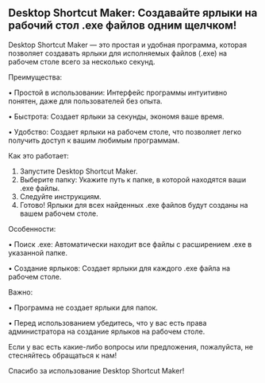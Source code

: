 ## Desktop Shortcut Maker: Создавайте ярлыки на рабочий стол .exe файлов одним щелчком!

Desktop Shortcut Maker — это простая и удобная программа, которая позволяет создавать ярлыки для исполняемых файлов (.exe) на рабочем столе всего за несколько секунд. 

Преимущества:

• Простой в использовании: Интерфейс программы интуитивно понятен, даже для пользователей без опыта.

• Быстрота: Создает ярлыки за секунды, экономя ваше время.

• Удобство: Создает ярлыки на рабочем столе, что позволяет легко получить доступ к вашим любимым программам.

Как это работает:

1. Запустите Desktop Shortcut Maker.
2. Выберите папку: Укажите путь к папке, в которой находятся ваши .exe файлы.
3. Следуйте инструкциям.
4. Готово! Ярлыки для всех найденных .exe файлов будут созданы на вашем рабочем столе.

Особенности:

• Поиск .exe: Автоматически находит все файлы с расширением .exe в указанной папке.

• Создание ярлыков: Создает ярлыки для каждого .exe файла на рабочем столе.

Важно:

• Программа не создает ярлыки для папок.

• Перед использованием убедитесь, что у вас есть права администратора на создание ярлыков на рабочем столе.

Если у вас есть какие-либо вопросы или предложения, пожалуйста, не стесняйтесь обращаться к нам!

Спасибо за использование Desktop Shortcut Maker!
